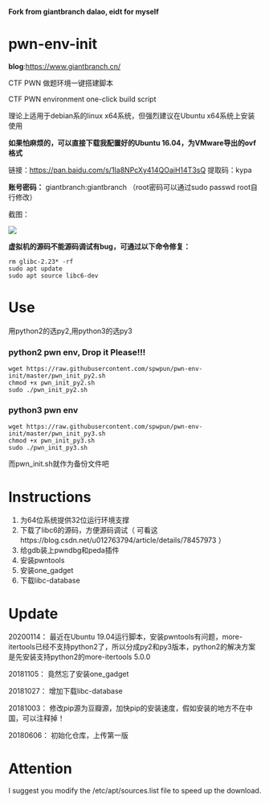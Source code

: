 **Fork from giantbranch dalao, eidt for myself**

# pwn-env-init

**blog**:https://www.giantbranch.cn/

CTF PWN 做题环境一键搭建脚本

CTF PWN environment one-click build script

理论上适用于debian系的linux x64系统，但强烈建议在Ubuntu x64系统上安装使用

**如果怕麻烦的，可以直接下载我配置好的Ubuntu 16.04，为VMware导出的ovf格式**

链接：https://pan.baidu.com/s/1Ia8NPcXy414QOaiH14T3sQ 
提取码：kypa 

**账号密码：** giantbranch:giantbranch
（root密码可以通过sudo passwd root自行修改）

截图：

![](https://raw.githubusercontent.com/giantbranch/pwn-env-init/master/img/png.png)

**虚拟机的源码不能源码调试有bug，可通过以下命令修复：**

```
rm glibc-2.23* -rf
sudo apt update
sudo apt source libc6-dev
```

# Use

用python2的选py2,用python3的选py3

### python2 pwn env, **Drop it Please!!!**

```
wget https://raw.githubusercontent.com/spwpun/pwn-env-init/master/pwn_init_py2.sh
chmod +x pwn_init_py2.sh
sudo ./pwn_init_py2.sh
```
### python3 pwn env
```
wget https://raw.githubusercontent.com/spwpun/pwn-env-init/master/pwn_init_py3.sh
chmod +x pwn_init_py3.sh
sudo ./pwn_init_py3.sh
```
而pwn_init.sh就作为备份文件吧

# Instructions

1. 为64位系统提供32位运行环境支撑
2. 下载了libc6的源码，方便源码调试（ 可看这https://blog.csdn.net/u012763794/article/details/78457973 ）
3. 给gdb装上pwndbg和peda插件
4. 安装pwntools
5. 安装one_gadget
6. 下载libc-database

# Update

20200114：   最近在Ubuntu 19.04运行脚本，安装pwntools有问题，more-itertools已经不支持python2了，所以分成py2和py3版本，python2的解决方案是先安装支持python2的more-itertools 5.0.0

20181105：   竟然忘了安装one_gadget

20181027：   增加下载libc-database

20181003：   修改pip源为豆瓣源，加快pip的安装速度，假如安装的地方不在中国，可以注释掉！

20180606：   初始化仓库，上传第一版

# Attention

I suggest you modify the /etc/apt/sources.list file to speed up the download.
